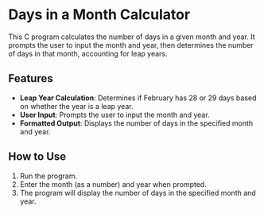 # Days in a Month Calculator

This C program calculates the number of days in a given month and year. It prompts the user to input the month and year, then determines the number of days in that month, accounting for leap years.

## Features

- **Leap Year Calculation**: Determines if February has 28 or 29 days based on whether the year is a leap year.
- **User Input**: Prompts the user to input the month and year.
- **Formatted Output**: Displays the number of days in the specified month and year.

## How to Use

1. Run the program.
2. Enter the month (as a number) and year when prompted.
3. The program will display the number of days in the specified month and year.
